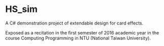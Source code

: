# HS_sim

A C# demonstration project of extendable design for card effects.

Exposed as a recitation in the first semester of 2016 academic year in the course Computing Programming in NTU (National Taiwan University).
